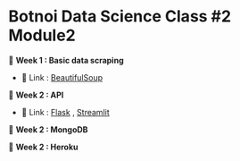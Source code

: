 # Botnoi Data Science Class #2 Module2
:pushpin: **Week 1 : Basic data scraping** 
- :link: Link : [BeautifulSoup](https://www.crummy.com/software/BeautifulSoup/bs4/doc/)
    
:pushpin: **Week 2 : API** 
- :link: Link : [Flask](https://flask.palletsprojects.com) , [Streamlit](https://www.streamlit.io)

:pushpin: **Week 2 : MongoDB** 

:pushpin: **Week 2 : Heroku** 
